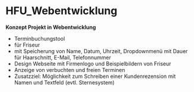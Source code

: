 # HFU_Webentwicklung

**Konzept Projekt in Webentwicklung**
- Terminbuchungstool
- für Friseur
- mit Speicherung von Name, Datum, Uhrzeit, Dropdownmenü mit Dauer für Haarschnitt, E-Mail, Telefonnummer 
- Design Webseite mit Firmenlogo und Beispielbildern von Friseur
- Anzeige von verbuchten und freien Terminen
- Zusatzziel: Möglichkeit zum Schreiben einer Kundenrezension mit Namen und Textfeld (evtl. Sternesystem)